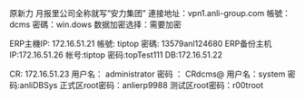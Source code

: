 原新力
月报里公司全称就写“安力集团”
連接地址：vpn1.anli-group.com
帳號：dcms
密碼：win.dows
数据加密选择：需要加密

ERP主機IP: 172.16.51.21
帳號: tiptop
密碼: 13579anl124680
ERP备份主机IP:172.16.51.26
帐号:tiptop
密码:topTest111
DB:172.16.51.22

CR: 172.16.51.23
     用户名： administrator
     密码    ： CRdcms@
用户名：system 密码:anliDBSys
正式区root密码：anlierp9988
测试区root密码：r00troot